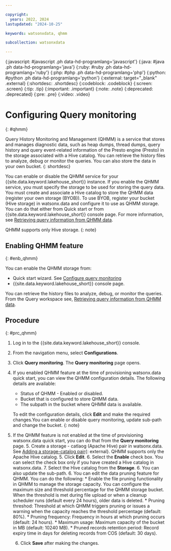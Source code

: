 ```yaml
---

copyright:
  years: 2022, 2024
lastupdated: "2024-10-25"

keywords: watsonxdata, qhmm

subcollection: watsonxdata

---
```


{:javascript: #javascript .ph data-hd-programlang='javascript'}
{:java: #java .ph data-hd-programlang='java'}
{:ruby: #ruby .ph data-hd-programlang='ruby'}
{:php: #php .ph data-hd-programlang='php'}
{:python: #python .ph data-hd-programlang='python'}
{:external: target="_blank" .external}
{:shortdesc: .shortdesc}
{:codeblock: .codeblock}
{:screen: .screen}
{:tip: .tip}
{:important: .important}
{:note: .note}
{:deprecated: .deprecated}
{:pre: .pre}
{:video: .video}

# Configuring Query monitoring
{: #qhmm}

Query History Monitoring and Management (QHMM) is a service that stores and manages diagnostic data, such as  heap dumps, thread dumps, query history and query event-related information of the Presto engine (Presto) in the storage associated with a Hive catalog. You can retrieve the history files to analyze, debug or monitor the queries. You can also store the data in your own bucket.
{: shortdesc}

You can enable or disable the QHMM service for your {{site.data.keyword.lakehouse_short}} instance. If you enable the QHMM service, you must specify the storage to be used for storing the query data.
You must create and associate a Hive catalog to store the QHMM data (register your own storage (BYOB)). To use BYOB, register your bucket (Hive storage) in watsonx.data and configure it to use as QHMM storage. You can do that either from Quick start or from {{site.data.keyword.lakehouse_short}} console page. For more information, see [Retrieving query information from QHMM data]({{site.data.keyword.ref-ret_qhmm-link}}).

QHMM supports only Hive storage.
{: note}

## Enabling QHMM feature
{: #enb_qhmm}

You can enable the QHMM storage from:

* Quick start wizard. See [Configure query monitoring](https://cloud.ibm.com/docs/watsonxdata?topic=watsonxdata-quick_start#qs_montr)
* {{site.data.keyword.lakehouse_short}} console page.

You can retrieve the history files to analyze, debug, or monitor the queries. From the Query workspace see, [Retrieving query information from QHMM data]({{site.data.keyword.ref-ret_qhmm-link}}).


## Procedure
{: #prc_qhmm}

1. Log in to the {{site.data.keyword.lakehouse_short}} console.
2. From the navigation menu, select **Configurations**.
3. Click **Query monitoring**. The **Query monitoring** page opens.
4. If you enabled QHMM feature at the time of provisioning watsonx.data quick start, you can view the QHMM configuration details. The following details are available:
    * Status of QHMM - Enabled or disabled.
    * Bucket that is configured to store QHMM data.
    * The subpath in the bucket where QHMM data is available.

   To edit the configuration details, click **Edit** and make the required changes.You can enable or disable query monitoring, update sub-path and change the bucket.
   {: note}

5. If the QHMM feature is not enabled at the time of provisioning watsonx.data quick start, you can do that from the **Query monitoring** page.
    5. Create a storage - catlaog (Apache Hive) pair in watsonx.data. See [Adding a storage-catalog pair]({{site.data.keyword.ref-reg_bucket-link}}){: external}. QHMM supports only the Apache Hive catalog.
    5. Click **Edit**.
    6. Select the **Enable** check box. You can select the check box only if you have created a Hive catalog in watsonx.data.
    7. Select the Hive catalog from the **Storage**.
    6. You can also update the sub-path.
    6. You can edit the data pruning feature for QHMM. You can do the following:
        * Enable the file pruning functionality in QHMM to manage the storage capacity. You can configure the maximum size and threshold percentage for the QHMM storage bucket. When the threshold is met during file upload or when a cleanup scheduler runs (default every 24 hours), older data is deleted.
        * Pruning threshod: Threshold at which QHMM triggers pruning or issues a warning when the capacity reaches the threshold percentage (default: 80%).
        * Pruning frequency: Frequency in hours at which pruning occurs (default: 24 hours).
        * Maximum usage: Maximum capacity of the bucket in MB (default: 10240 MB).
        * Pruned records retention period: Record expiry time in days for deleting records from COS (default: 30 days).

    6. Click **Save** after making the changes.
